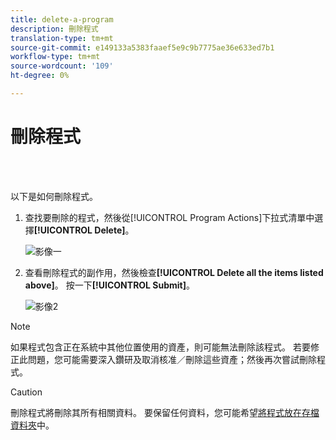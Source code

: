 ```yaml
---
title: delete-a-program
description: 刪除程式
translation-type: tm+mt
source-git-commit: e149133a5383faaef5e9c9b7775ae36e633ed7b1
workflow-type: tm+mt
source-wordcount: '109'
ht-degree: 0%

---
```



# 刪除程式

<br> 

以下是如何刪除程式。

1. 查找要刪除的程式，然後從[!UICONTROL Program Actions]下拉式清單中選擇&#x200B;**[!UICONTROL Delete]**。

   ![影像一](/help/sky/assets/programs/delete-a-program/delete-a-program-1.png)

1. 查看刪除程式的副作用，然後檢查&#x200B;**[!UICONTROL Delete all the items listed above]**。 按一下&#x200B;**[!UICONTROL Submit]**。

   ![影像2](/help/sky/assets/programs/delete-a-program/delete-a-program-2.png)

>[!NOTE]
>
>如果程式包含正在系統中其他位置使用的資產，則可能無法刪除該程式。 若要修正此問題，您可能需要深入鑽研及取消核准／刪除這些資產；然後再次嘗試刪除程式。

>[!CAUTION]
>
>刪除程式將刪除其所有相關資料。 要保留任何資料，您可能希望[將程式放在存檔資料夾](/help/sky/archive-a-program.md)中。
